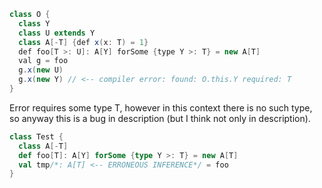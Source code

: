 ```Java
class O {
  class Y
  class U extends Y
  class A[-T] {def x(x: T) = 1}
  def foo[T >: U]: A[Y] forSome {type Y >: T} = new A[T]
  val g = foo
  g.x(new U)
  g.x(new Y) // <-- compiler error: found: O.this.Y required: T
}
```

Error requires some type T, however in this context there is no such type, so anyway this is a bug in description (but I think not only in description).
```scala
class Test {
  class A[-T]
  def foo[T]: A[Y] forSome {type Y >: T} = new A[T]
  val tmp/*: A[T] <-- ERRONEOUS INFERENCE*/ = foo
}
```
